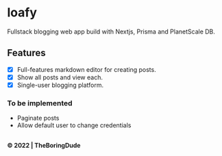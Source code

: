 # loafy

Fullstack blogging web app build with Nextjs, Prisma and PlanetScale DB.

## Features

- [x] Full-features markdown editor for creating posts.
- [x] Show all posts and view each.
- [x] Single-user blogging platform.

### To be implemented

- Paginate posts
- Allow default user to change credentials

##

**&copy; 2022 | TheBoringDude**
